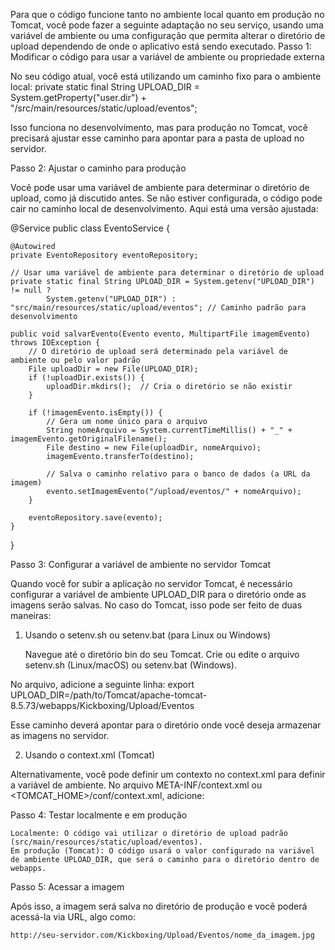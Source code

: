 Para que o código funcione tanto no ambiente local quanto em produção no Tomcat, 
você pode fazer a seguinte adaptação no seu serviço, usando uma variável de ambiente 
ou uma configuração que permita alterar o diretório de upload dependendo de onde o aplicativo está sendo executado.
Passo 1: Modificar o código para usar a variável de ambiente ou propriedade externa


No seu código atual, você está utilizando um caminho fixo para o ambiente local:
    private static final String UPLOAD_DIR = System.getProperty("user.dir") + "/src/main/resources/static/upload/eventos";

Isso funciona no desenvolvimento, mas para produção no Tomcat, você precisará ajustar esse caminho para apontar 
para a pasta de upload no servidor.


Passo 2: Ajustar o caminho para produção

Você pode usar uma variável de ambiente para determinar o diretório de upload, como já discutido antes. 
Se não estiver configurada, o código pode cair no caminho local de desenvolvimento. Aqui está uma versão ajustada:

@Service
public class EventoService {

    @Autowired
    private EventoRepository eventoRepository;

    // Usar uma variável de ambiente para determinar o diretório de upload
    private static final String UPLOAD_DIR = System.getenv("UPLOAD_DIR") != null ? 
            System.getenv("UPLOAD_DIR") : "src/main/resources/static/upload/eventos"; // Caminho padrão para desenvolvimento

    public void salvarEvento(Evento evento, MultipartFile imagemEvento) throws IOException {
        // O diretório de upload será determinado pela variável de ambiente ou pelo valor padrão
        File uploadDir = new File(UPLOAD_DIR);
        if (!uploadDir.exists()) {
            uploadDir.mkdirs();  // Cria o diretório se não existir
        }

        if (!imagemEvento.isEmpty()) {
            // Gera um nome único para o arquivo
            String nomeArquivo = System.currentTimeMillis() + "_" + imagemEvento.getOriginalFilename();
            File destino = new File(uploadDir, nomeArquivo);
            imagemEvento.transferTo(destino);

            // Salva o caminho relativo para o banco de dados (a URL da imagem)
            evento.setImagemEvento("/upload/eventos/" + nomeArquivo);
        }

        eventoRepository.save(evento);
    }
}

Passo 3: Configurar a variável de ambiente no servidor Tomcat

Quando você for subir a aplicação no servidor Tomcat, é necessário configurar a variável de ambiente UPLOAD_DIR para o 
diretório onde as imagens serão salvas. No caso do Tomcat, isso pode ser feito de duas maneiras:
1. Usando o setenv.sh ou setenv.bat (para Linux ou Windows)

   Navegue até o diretório bin do seu Tomcat.
   Crie ou edite o arquivo setenv.sh (Linux/macOS) ou setenv.bat (Windows).

No arquivo, adicione a seguinte linha:
export UPLOAD_DIR=/path/to/Tomcat/apache-tomcat-8.5.73/webapps/Kickboxing/Upload/Eventos

Esse caminho deverá apontar para o diretório onde você deseja armazenar as imagens no servidor.

2. Usando o context.xml (Tomcat)

Alternativamente, você pode definir um contexto no context.xml para definir a variável de ambiente. 
No arquivo META-INF/context.xml ou <TOMCAT_HOME>/conf/context.xml, adicione:

<Context>
    <Environment name="UPLOAD_DIR" value="/path/to/Tomcat/apache-tomcat-8.5.73/webapps/Kickboxing/Upload/Eventos" type="java.lang.String" />
</Context>


Passo 4: Testar localmente e em produção

    Localmente: O código vai utilizar o diretório de upload padrão (src/main/resources/static/upload/eventos).
    Em produção (Tomcat): O código usará o valor configurado na variável de ambiente UPLOAD_DIR, que será o caminho para o diretório dentro de webapps.

Passo 5: Acessar a imagem

Após isso, a imagem será salva no diretório de produção e você poderá acessá-la via URL, algo como:

    http://seu-servidor.com/Kickboxing/Upload/Eventos/nome_da_imagem.jpg

